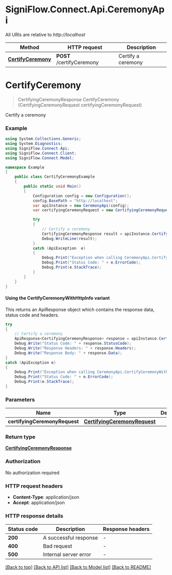 # SigniFlow.Connect.Api.CeremonyApi

All URIs are relative to *http://localhost*

| Method | HTTP request | Description |
|--------|--------------|-------------|
| [**CertifyCeremony**](CeremonyApi.md#certifyceremony) | **POST** /certifyCeremony | Certify a ceremony |

<a id="certifyceremony"></a>
# **CertifyCeremony**
> CertifyingCeremonyResponse CertifyCeremony (CertifyingCeremonyRequest certifyingCeremonyRequest)

Certify a ceremony

### Example
```csharp
using System.Collections.Generic;
using System.Diagnostics;
using SigniFlow.Connect.Api;
using SigniFlow.Connect.Client;
using SigniFlow.Connect.Model;

namespace Example
{
    public class CertifyCeremonyExample
    {
        public static void Main()
        {
            Configuration config = new Configuration();
            config.BasePath = "http://localhost";
            var apiInstance = new CeremonyApi(config);
            var certifyingCeremonyRequest = new CertifyingCeremonyRequest(); // CertifyingCeremonyRequest | 

            try
            {
                // Certify a ceremony
                CertifyingCeremonyResponse result = apiInstance.CertifyCeremony(certifyingCeremonyRequest);
                Debug.WriteLine(result);
            }
            catch (ApiException  e)
            {
                Debug.Print("Exception when calling CeremonyApi.CertifyCeremony: " + e.Message);
                Debug.Print("Status Code: " + e.ErrorCode);
                Debug.Print(e.StackTrace);
            }
        }
    }
}
```

#### Using the CertifyCeremonyWithHttpInfo variant
This returns an ApiResponse object which contains the response data, status code and headers.

```csharp
try
{
    // Certify a ceremony
    ApiResponse<CertifyingCeremonyResponse> response = apiInstance.CertifyCeremonyWithHttpInfo(certifyingCeremonyRequest);
    Debug.Write("Status Code: " + response.StatusCode);
    Debug.Write("Response Headers: " + response.Headers);
    Debug.Write("Response Body: " + response.Data);
}
catch (ApiException e)
{
    Debug.Print("Exception when calling CeremonyApi.CertifyCeremonyWithHttpInfo: " + e.Message);
    Debug.Print("Status Code: " + e.ErrorCode);
    Debug.Print(e.StackTrace);
}
```

### Parameters

| Name | Type | Description | Notes |
|------|------|-------------|-------|
| **certifyingCeremonyRequest** | [**CertifyingCeremonyRequest**](CertifyingCeremonyRequest.md) |  |  |

### Return type

[**CertifyingCeremonyResponse**](CertifyingCeremonyResponse.md)

### Authorization

No authorization required

### HTTP request headers

 - **Content-Type**: application/json
 - **Accept**: application/json


### HTTP response details
| Status code | Description | Response headers |
|-------------|-------------|------------------|
| **200** | A successful response |  -  |
| **400** | Bad request |  -  |
| **500** | Internal server error |  -  |

[[Back to top]](#) [[Back to API list]](../README.md#documentation-for-api-endpoints) [[Back to Model list]](../README.md#documentation-for-models) [[Back to README]](../README.md)

